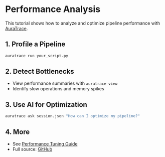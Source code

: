 # Performance Analysis

This tutorial shows how to analyze and optimize pipeline performance with [AuraTrace](https://github.com/Cosmos-Coder-Ray/AuraTrace.git).

## 1. Profile a Pipeline

```bash
auratrace run your_script.py
```

## 2. Detect Bottlenecks
- View performance summaries with `auratrace view`
- Identify slow operations and memory spikes

## 3. Use AI for Optimization
```bash
auratrace ask session.json "How can I optimize my pipeline?"
```

## 4. More
- See [Performance Tuning Guide](../performance-tuning.md)
- Full source: [GitHub](https://github.com/Cosmos-Coder-Ray/AuraTrace.git) 